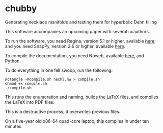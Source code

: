 # chubby
Generating necklace manifolds and testing them for hyperbolic Dehn filling

This software accompanies an upcoming paper with several coauthors.

To run the software, you need Regina, version 5.1 or higher, available
[here](https://regina-normal.github.io); and you need SnapPy, version
2.6 or higher, available [here](https://snappy.computop.org/).

To compile the documentation, you need Noweb, available
[here](https://www.cs.tufts.edu/~nr/noweb/), and Python.

To do everything in one fell swoop, run the following:

    notangle -Rcompile.sh neckl.nw > compile.sh
    chmod +x compile.sh
    ./compile.sh

This runs the enumeration and naming, builds the LaTeX files,
and compiles the LaTeX into PDF files.

This is a destructive process; it overwrites previous files.

On a five-year old x86-64 quad-core laptop, this compiles in under ten minutes.
